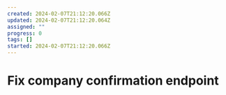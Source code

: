 ```yaml
---
created: 2024-02-07T21:12:20.066Z
updated: 2024-02-07T21:12:20.064Z
assigned: ""
progress: 0
tags: []
started: 2024-02-07T21:12:20.066Z
---
```


# Fix company confirmation endpoint
